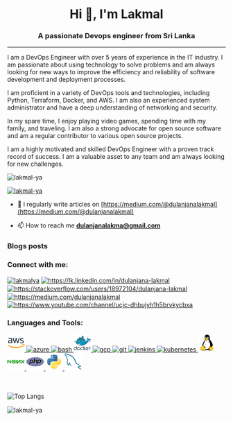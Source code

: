 <h1 align="center">Hi 👋, I'm Lakmal</h1>
<h3 align="center">A passionate Devops engineer from Sri Lanka</h3>
<hr>

I am a DevOps Engineer with over 5 years of experience in the IT industry. I am passionate about using technology to solve problems and am always looking for new ways to improve the efficiency and reliability of software development and deployment processes.

I am proficient in a variety of DevOps tools and technologies, including Python, Terraform, Docker, and AWS. I am also an experienced system administrator and have a deep understanding of networking and security.

In my spare time, I enjoy playing video games, spending time with my family, and traveling. I am also a strong advocate for open source software and am a regular contributor to various open source projects.

I am a highly motivated and skilled DevOps Engineer with a proven track record of success. I am a valuable asset to any team and am always looking for new challenges.
    
<p align="left"> <img src="https://komarev.com/ghpvc/?username=lakmal-ya&label=Profile%20views&color=0e75b6&style=flat" alt="lakmal-ya" /> </p>

<p align="left"> <a href="https://github.com/ryo-ma/github-profile-trophy"><img src="https://github-profile-trophy.vercel.app/?username=lakmal-ya" alt="lakmal-ya" /></a> </p>

- 📝 I regularly write articles on [https://medium.com/@dulanjanalakmal](https://medium.com/@dulanjanalakmal)

- 📫 How to reach me **dulanjanalakma@gmail.com**
    
### Blogs posts
<!-- BLOG-POST-LIST:START -->
<!-- BLOG-POST-LIST:END -->

<h3 align="left">Connect with me:</h3>
<p align="left">
<a href="https://dev.to/lakmalya" target="blank"><img align="center" src="https://raw.githubusercontent.com/rahuldkjain/github-profile-readme-generator/master/src/images/icons/Social/devto.svg" alt="lakmalya" height="30" width="40" /></a>
<a href="https://linkedin.com/in/https://lk.linkedin.com/in/dulanjana-lakmal" target="blank"><img align="center" src="https://raw.githubusercontent.com/rahuldkjain/github-profile-readme-generator/master/src/images/icons/Social/linked-in-alt.svg" alt="https://lk.linkedin.com/in/dulanjana-lakmal" height="30" width="40" /></a>
<a href="https://stackoverflow.com/users/https://stackoverflow.com/users/18972104/dulanjana-lakmal" target="blank"><img align="center" src="https://raw.githubusercontent.com/rahuldkjain/github-profile-readme-generator/master/src/images/icons/Social/stack-overflow.svg" alt="https://stackoverflow.com/users/18972104/dulanjana-lakmal" height="30" width="40" /></a>
<a href="https://medium.com/https://medium.com/dulanjanalakmal" target="blank"><img align="center" src="https://raw.githubusercontent.com/rahuldkjain/github-profile-readme-generator/master/src/images/icons/Social/medium.svg" alt="https://medium.com/dulanjanalakmal" height="30" width="40" /></a>
<a href="https://www.youtube.com/c/https://www.youtube.com/channel/ucjc-dhbujyh1h5brvkycbxa" target="blank"><img align="center" src="https://raw.githubusercontent.com/rahuldkjain/github-profile-readme-generator/master/src/images/icons/Social/youtube.svg" alt="https://www.youtube.com/channel/ucjc-dhbujyh1h5brvkycbxa" height="30" width="40" /></a>
    
<h3 align="left">Languages and Tools:</h3>
<p align="left"> <a href="https://aws.amazon.com" target="_blank" rel="noreferrer"> <img src="https://raw.githubusercontent.com/devicons/devicon/master/icons/amazonwebservices/amazonwebservices-original-wordmark.svg" alt="aws" width="40" height="40"/> </a> <a href="https://azure.microsoft.com/en-in/" target="_blank" rel="noreferrer"> <img src="https://www.vectorlogo.zone/logos/microsoft_azure/microsoft_azure-icon.svg" alt="azure" width="40" height="40"/> </a> <a href="https://www.gnu.org/software/bash/" target="_blank" rel="noreferrer"> <img src="https://www.vectorlogo.zone/logos/gnu_bash/gnu_bash-icon.svg" alt="bash" width="40" height="40"/> </a> <a href="https://www.docker.com/" target="_blank" rel="noreferrer"> <img src="https://raw.githubusercontent.com/devicons/devicon/master/icons/docker/docker-original-wordmark.svg" alt="docker" width="40" height="40"/> </a> <a href="https://cloud.google.com" target="_blank" rel="noreferrer"> <img src="https://www.vectorlogo.zone/logos/google_cloud/google_cloud-icon.svg" alt="gcp" width="40" height="40"/> </a> <a href="https://git-scm.com/" target="_blank" rel="noreferrer"> <img src="https://www.vectorlogo.zone/logos/git-scm/git-scm-icon.svg" alt="git" width="40" height="40"/> </a> <a href="https://www.jenkins.io" target="_blank" rel="noreferrer"> <img src="https://www.vectorlogo.zone/logos/jenkins/jenkins-icon.svg" alt="jenkins" width="40" height="40"/> </a> <a href="https://kubernetes.io" target="_blank" rel="noreferrer"> <img src="https://www.vectorlogo.zone/logos/kubernetes/kubernetes-icon.svg" alt="kubernetes" width="40" height="40"/> </a> <a href="https://www.linux.org/" target="_blank" rel="noreferrer"> <img src="https://raw.githubusercontent.com/devicons/devicon/master/icons/linux/linux-original.svg" alt="linux" width="40" height="40"/> </a> <a href="https://www.nginx.com" target="_blank" rel="noreferrer"> <img src="https://raw.githubusercontent.com/devicons/devicon/master/icons/nginx/nginx-original.svg" alt="nginx" width="40" height="40"/> </a> <a href="https://www.php.net" target="_blank" rel="noreferrer"> <img src="https://raw.githubusercontent.com/devicons/devicon/master/icons/php/php-original.svg" alt="php" width="40" height="40"/> </a> <a href="https://www.python.org" target="_blank" rel="noreferrer"> <img src="https://raw.githubusercontent.com/devicons/devicon/master/icons/python/python-original.svg" alt="python" width="40" height="40"/> </a> 
<a href="https://www.mysql.com/" target="_blank" rel="noreferrer"> <img src="https://raw.githubusercontent.com/devicons/devicon/master/icons/mysql/mysql-original.svg" alt="python" width="40" height="40"/> </a>     
</p>

<br><br>
![Top Langs](https://github-readme-stats.vercel.app/api/top-langs/?username=lakmal-ya&layout=compact&langs_count=8&theme=dark)
 <br>
<p><img align="center" src="https://github-readme-streak-stats.herokuapp.com/?user=lakmal-ya&" alt="lakmal-ya" /></p>
